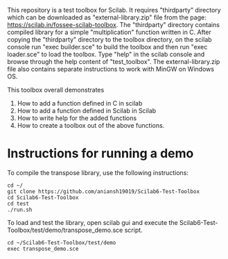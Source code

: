 This repository is a test toolbox for Scilab. It requires "thirdparty" directory which can be downloaded as "external-library.zip" file from the page: https://scilab.in/fossee-scilab-toolbox. The "thirdparty" directory contains compiled library for a simple "multiplication" function written in C. After copying the "thirdparty" directory to the toolbox directory, on the scilab console run "exec builder.sce" to build the toolbox and then run "exec loader.sce" to load the toolbox.  Type "help" in the scilab console and browse through the help content of "test_toolbox". The external-library.zip file also contains separate instructions to work with MinGW on Windows OS.

This toolbox overall demonstrates
1. How to add a function defined in C in scilab
2. How to add a function defined in Scilab in Scilab
3. How to write help for the added functions
4. How to create a toolbox out of the above functions.

# Instructions for running a demo
To compile the transpose library, use the following instructions:

```
cd ~/
git clone https://github.com/aniansh19019/Scilab6-Test-Toolbox
cd Scilab6-Test-Toolbox
cd test
./run.sh
```

To load and test the library, open scilab gui and execute the Scilab6-Test-Toolbox/test/demo/transpose_demo.sce script.

```
cd ~/Scilab6-Test-Toolbox/test/demo
exec transpose_demo.sce
```
